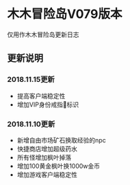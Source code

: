 # 木木冒险岛V079版本
仅用作木木冒险岛更新日志
## 更新说明

### 2018.11.15更新
- 提高客户端稳定性
- 增加VIP身份戒指💍标识

### 2018.11.10更新
- 新增自由市场矿石换取经验的npc
- 快捷商店增加超级药水
- 所有怪增加枫叶掉落
- 增加100黄金枫叶换1000w金币
- 增加游戏客户端稳定性
